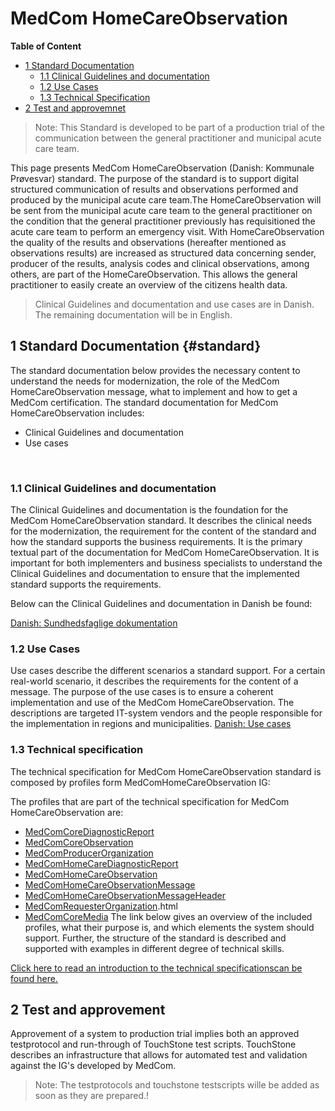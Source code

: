 <!-- HomePage -->
# MedCom HomeCareObservation
<!-- below is the table of content. Ensure to update it. -->
**Table of Content**
* [1 Standard Documentation](#standard)
  * [1.1 Clinical Guidelines and documentation](#11-clinical-guidelines-and-documentation)
  * [1.2 Use Cases](#12-use-cases)
  * [1.3 Technical Specification](#13-technical-specification)
* [2 Test and approvemnet](#2-test-and-approvement)

> Note: This Standard is developed to be part of a production trial of the communication between the general practitioner and municipal acute care team.


This page presents MedCom HomeCareObservation (Danish: Kommunale Prøvesvar) standard. The purpose of the standard is to support digital structured communication of results and observations performed and produced by the municipal acute care team.The HomeCareObservation will be sent from the municipal acute care team to the general practitioner on the condition that the general practitioner previously has requisitioned the acute care team to perform an emergency visit. With HomeCareObservation the quality of the results and observations (hereafter mentioned as observations results) are increased as structured data concerning sender, producer of the results, analysis codes and clinical observations, among others, are part of the HomeCareObservation. This allows the general practitioner to easily create an overview of the citizens health data.
 
> Clinical Guidelines and documentation and use cases are in Danish. The remaining documentation will be in English.

## 1 Standard Documentation {#standard}
The standard documentation below provides the necessary content to understand the needs for modernization, the role of the MedCom HomeCareObservation message, what to implement and how to get a MedCom certification. The standard documentation for MedCom HomeCareObservation includes:
  * Clinical Guidelines and documentation
  * Use cases
<p>&nbsp;</p>

### 1.1 Clinical Guidelines and documentation 
The Clinical Guidelines and documentation is the foundation for the MedCom HomeCareObservation standard. It describes the clinical needs for the modernization, the requirement for the content of the standard and how the standard supports the business requirements. It is the primary textual part of the documentation for MedCom HomeCareObservation. It is important for both implementers and business specialists to understand the Clinical Guidelines and documentation to ensure that the implemented standard supports the requirements.

Below can the Clinical Guidelines and documentation in Danish be found:

[Danish: Sundhedsfaglige dokumentation](assets/documents/Kommunale_prøvesvar_Sundhedsfaglig_dokumentation_v1.0.0.pdf) <br> 

### 1.2 Use Cases

Use cases describe the different scenarios a standard support. For a certain real-world scenario, it describes the requirements for the content of a message. The purpose of the use cases is to ensure a coherent implementation and use of the MedCom HomeCareObservation. The descriptions are targeted IT-system vendors and the people responsible for the implementation in regions and municipalities.
[Danish: Use cases](assets/documents/Kommunale_prøvesvar_Use_cases_v1.0.0.pdf) <br> 


### 1.3 Technical specification

The technical specification for MedCom HomeCareObservation standard is composed by profiles form MedComHomeCareObservation IG: 

The profiles that are part of the technical specification for MedCom HomeCareObservation are: 
 * [MedComCoreDiagnosticReport](https://medcomfhir.dk/ig/core/StructureDefinition-medcom-core-diagnosticreport.html)
 * [MedComCoreObservation](http://medcomfhir.dk/ig/core/StructureDefinition-medcom-core-observation.html)
 * [MedComProducerOrganization](http://medcomfhir.dk/ig/messaging/StructureDefinition/medcom-producer-organization)
 * [MedComHomeCareDiagnosticReport](http://medcomfhir.dk/ig/homecareobservation/StructureDefinition-medcom-homecare-diagnosticreport.html)
 * [MedComHomeCareObservation](http://medcomfhir.dk/ig/homecareobservation/StructureDefinition-medcom-homeCare-observation.html)
 * [MedComHomeCareObservationMessage](http://medcomfhir.dk/ig/homecareobservation/StructureDefinition-medcom-homecare-message.html)
 * [MedComHomeCareObservationMessageHeader](http://medcomfhir.dk/ig/homecareobservation/StructureDefinition-medcom-homecareobservation-MessageHeader.html)
 * [MedComRequesterOrganization](http://medcomfhir.dk/ig/messaging/StructureDefinition-medcom-requesterorganization).html
 * [MedComCoreMedia](http://medcomfhir.dk/ig/core/StructureDefinition-medcom-core-media.html)
The link below gives an overview of the included profiles, what their purpose is, and which elements the system should support. Further, the structure of the standard is described and supported with examples in different degree of technical skills.

[Click here to read an introduction to the technical specificationscan be found here.](assets/documents/Intro-Technical-Spec-ENG.md) 



## 2 Test and approvement 
Approvement of a system to production trial implies both an approved testprotocol and run-through of TouchStone test scripts. TouchStone describes an infrastructure that allows for automated test and validation against the IG's developed by MedCom.

>Note: The testprotocols and touchstone testscripts wille be added as soon as they are prepared.!


